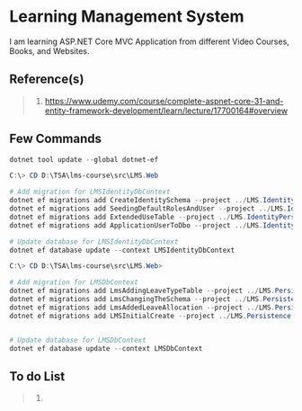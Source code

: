 # Learning Management System

I am learning ASP.NET Core MVC Application from different Video Courses, Books, and Websites.

## Reference(s)

> 1. <https://www.udemy.com/course/complete-aspnet-core-31-and-entity-framework-development/learn/lecture/17700164#overview>

## Few Commands

```powershell
dotnet tool update --global dotnet-ef

C:\> CD D:\TSA\lms-course\src\LMS.Web

# Add migration for LMSIdentityDbContext
dotnet ef migrations add CreateIdentitySchema --project ../LMS.IdentityPersistence --startup-project . --context LMSIdentityDbContext
dotnet ef migrations add SeedingDefaultRolesAndUser --project ../LMS.IdentityPersistence --startup-project . --context LMSIdentityDbContext
dotnet ef migrations add ExtendedUseTable --project ../LMS.IdentityPersistence --startup-project . --context LMSIdentityDbContext
dotnet ef migrations add ApplicationUserToDbo --project ../LMS.IdentityPersistence --startup-project . --context LMSIdentityDbContext

# Update database for LMSIdentityDbContext
dotnet ef database update --context LMSIdentityDbContext

C:\> CD D:\TSA\lms-course\src\LMS.Web>

# Add migration for LMSDbContext
dotnet ef migrations add LmsAddingLeaveTypeTable --project ../LMS.Persistence --startup-project . --context LMSDbContext
dotnet ef migrations add LmsChangingTheSchema --project ../LMS.Persistence --startup-project . --context LMSDbContext
dotnet ef migrations add LmsAddedLeaveAllocation --project ../LMS.Persistence --startup-project . --context LMSDbContext
dotnet ef migrations add LMSInitialCreate --project ../LMS.Persistence --startup-project . --context LMSDbContext


# Update database for LMSDbContext
dotnet ef database update --context LMSDbContext
```

## To do List

> 1. 